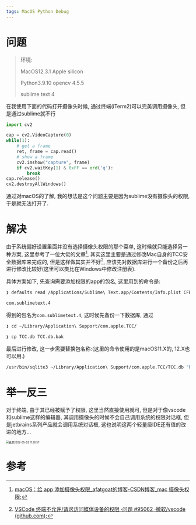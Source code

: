 ```yaml
---
tags: MacOS Python Debug
---
```


# 问题

>   环境:
>
>   MacOS12.3.1 Apple silicon
>
>   Python3.9.10 opencv 4.5.5
>
>   sublime text 4

在我使用下面的代码打开摄像头时候, 通过终端(iTerm2)可以完美调用摄像头, 但是通过sublime就不行

```python
import cv2

cap = cv2.VideoCapture(0)
while(1):
    # get a frame
    ret, frame = cap.read()
    # show a frame
    cv2.imshow("capture", frame)
    if cv2.waitKey(1) & 0xFF == ord('q'):
        break
cap.release()
cv2.destroyAllWindows()
```

通过对macOS的了解, 我的想法是这个问题主要是因为sublime没有摄像头的权限, 于是就无法打开了. 

# 解决

由于系统偏好设置里面并没有选择摄像头权限的那个菜单, 这时候就只能选择另一种方案, 这里参考了一位大佬的文章[^1], 其实这里主要是通过修改Mac自身的TCC安全数据库来完成的, 但是这样做其实并不好[^2], 应该先对数据库进行一个备份之后再进行修改比较好(这里可以类比在Windows中修改注册表).

具体方案如下, 先查询需要添加权限的app的包名, 这里用到的命令是:

```bash
❯ defaults read /Applications/Sublime\ Text.app/Contents/Info.plist CFBundleIdentifier

com.sublimetext.4
```

得到的包名为`com.sublimetext.4`, 这时候先备份一下数据库, 通过

```bash
❯ cd ~/Library/Application\ Support/com.apple.TCC/

❯ cp TCC.db TCC.db.bak
```



最后进行修改, 这一步需要替换包名称:(这里的命令使用的是macOS11.X的, 12.X也可以用.)

```bash
/usr/bin/sqlite3 ~/Library/Application\ Support/com.apple.TCC/TCC.db "REPLACE INTO access VALUES('kTCCServiceCamera','com.sublimetext.4',0,2,0,1,NULL,NULL,NULL,'UNUSED',NULL,0,1608354323);"
```

# 举一反三

对于终端, 由于其已经被赋予了权限, 这里当然直接使用就可, 但是对于像vscode和sublime这样的编辑器, 其调用摄像头的时候不会自己调用系统的权限对话框, 但是jetbrains系列产品就会调用系统对话框, 这也说明这两个轻量级IDE还有值的改进的地方...

<img src="https://s2.loli.net/2022/05/02/nAw35vdGigDJsxl.png" alt="截屏2022-05-02 11.28.57" style="zoom:50%;" />





# 参考

[^1]:[macOS：给 app 添加摄像头权限_afatgoat的博客-CSDN博客_mac 摄像头权限](https://tonyliu2ca.blog.csdn.net/article/details/111403294);
[^2]:[VSCode 终端不允许/请求访问媒体设备的权限 ·问题 #95062 ·微软/vscode (github.com)](https://github.com/microsoft/vscode/issues/95062);